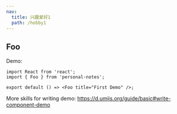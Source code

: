 ```yaml
---
nav:
  title: 兴趣爱好1
  path: /hobby1
---
```


## Foo

Demo:

```tsx
import React from 'react';
import { Foo } from 'personal-notes';

export default () => <Foo title="First Demo" />;
```

More skills for writing demo: https://d.umijs.org/guide/basic#write-component-demo
